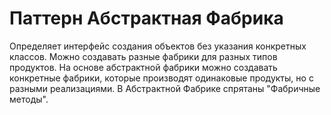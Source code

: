 Паттерн Абстрактная Фабрика
===========================
Определяет интерфейс создания объектов без указания конкретных классов. Можно создавать разные фабрики для разных типов продуктов.
На основе абстрактной фабрики можно создавать конкретные фабрики, которые производят одинаковые продукты,
но с разными реализациями.
В Абстрактной Фабрике спрятаны "Фабричные методы". 